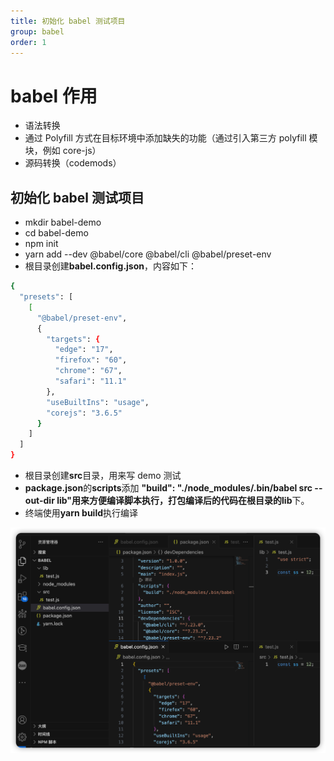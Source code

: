 ```yaml
---
title: 初始化 babel 测试项目
group: babel
order: 1
---
```


# babel 作用

- 语法转换
- 通过 Polyfill 方式在目标环境中添加缺失的功能（通过引入第三方 polyfill 模块，例如 core-js）
- 源码转换（codemods）

## 初始化 babel 测试项目

- mkdir babel-demo
- cd babel-demo
- npm init
- yarn add --dev @babel/core @babel/cli @babel/preset-env
- 根目录创建**babel.config.json**，内容如下：

```bash
{
  "presets": [
    [
      "@babel/preset-env",
      {
        "targets": {
          "edge": "17",
          "firefox": "60",
          "chrome": "67",
          "safari": "11.1"
        },
        "useBuiltIns": "usage",
        "corejs": "3.6.5"
      }
    ]
  ]
}
```

- 根目录创建**src**目录，用来写 demo 测试
- **package.json**的**scripts**添加 **"build": "./node_modules/.bin/babel src --out-dir lib"**用来方便编译脚本执行，打包编译后的代码在根目录的**lib**下。
- 终端使用**yarn build**执行编译

![](./image/1.png)
